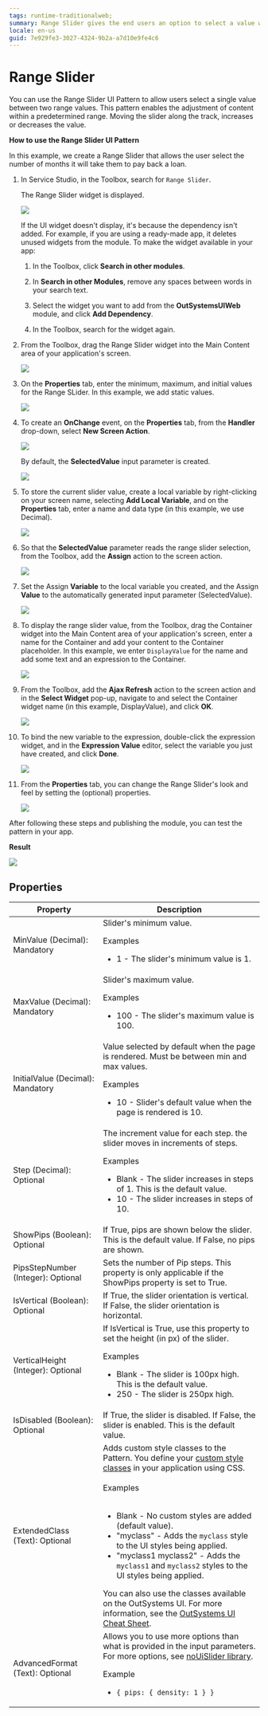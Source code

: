 ```yaml
---
tags: runtime-traditionalweb; 
summary: Range Slider gives the end users an option to select a value within a configured range by dragging a slider. 
locale: en-us
guid: 7e929fe3-3027-4324-9b2a-a7d10e9fe4c6
---
```


# Range Slider

You can use the Range Slider UI Pattern to allow users select a single value between two range values. This pattern enables the adjustment of content within a predetermined range. Moving the slider along the track, increases or decreases the value.  

**How to use the Range Slider UI Pattern**

In this example, we create a Range Slider that allows the user select the number of months it will take them to pay back a loan.

1. In Service Studio, in the Toolbox, search for `Range Slider`.

    The Range Slider widget is displayed.

    ![](images/rangeslider-2-ss.png)

    If the UI widget doesn't display, it's because the dependency isn't added. For example, if you are using a ready-made app, it deletes unused widgets from the module. To make the widget available in your app:

    1. In the Toolbox, click **Search in other modules**.

    1. In **Search in other Modules**, remove any spaces between words in your search text.
    
    1. Select the widget you want to add from the **OutSystemsUIWeb** module, and click **Add Dependency**. 
    
    1. In the Toolbox, search for the widget again.

1. From the Toolbox, drag the Range Slider widget into the Main Content area of your application's screen.

    ![](images/rangeslider-1-ss.png)

1. On the **Properties** tab, enter the minimum, maximum, and initial values for the Range SLider. In this example, we add static values.

    ![](images/rangeslider-5-ss.png)

1. To create an **OnChange** event, on the **Properties** tab, from the **Handler** drop-down, select **New Screen Action**.

    ![](images/rangeslider-4-ss.png)

    By default, the **SelectedValue** input parameter is created.  

    ![](images/rangeslider-6-ss.png)

1. To store the current slider value, create a local variable by right-clicking on your screen name, selecting **Add Local Variable**, and on the **Properties** tab, enter a name and data type (in this example, we use Decimal).

    ![](images/rangeslider-8-ss.png)

1. So that the **SelectedValue** parameter reads the range slider selection, from the Toolbox, add the **Assign** action to the screen action.

    ![](images/rangeslider-10-ss.png)

1. Set the Assign **Variable** to the local variable you created, and the Assign **Value** to the automatically generated input parameter (SelectedValue).

    ![](images/rangeslider-11-ss.png)

1. To display the range slider value, from the Toolbox, drag the Container widget into the Main Content area of your application's screen, enter a name for the Container and add your content to the Container placeholder. In this example, we enter `DisplayValue` for the name and add some text and an expression to the Container.

    ![](images/rangeslider-7-ss.png)

1. From the Toolbox, add the **Ajax Refresh** action to the screen action and in the **Select Widget** pop-up, navigate to and select the Container widget name (in this example, DisplayValue), and click **OK**.

    ![](images/rangeslider-12-ss.png?width=800)

1. To bind the new variable to the expression, double-click the expression widget, and in the **Expression Value** editor, select the variable you just have created, and click **Done**.

    ![](images/rangeslider-9-ss.png?width=800)

1. From the **Properties** tab, you can change the Range Slider's look and feel by setting the (optional) properties.

    ![](images/rangeslider-14-ss.png)

After following these steps and publishing the module, you can test the pattern in your app.

**Result**

![](images/rangeslider-13-ss.png?width=800)

## Properties

| **Property** |  **Description** |
|---|---|
|MinValue (Decimal): Mandatory  | Slider's minimum value. <p>Examples <ul><li>1 - The slider's minimum value is 1.</li> </ul></p> |  
|MaxValue (Decimal): Mandatory  | Slider's maximum value. <p>Examples <ul><li>100 - The slider's maximum value is 100.</li></ul></p> |
|InitialValue (Decimal): Mandatory | Value selected by default when the page is rendered. Must be between min and max values. <p>Examples <ul><li>10 - Slider's default value when the page is rendered is 10.</li></ul></p> |
|Step (Decimal): Optional  | The increment value for each step. the slider moves in increments of steps.<p>Examples <ul><li>Blank - The slider increases in steps of 1. This is the default value. </li><li>10 - The slider increases in steps of 10.</li></ul></p> |
|ShowPips (Boolean): Optional  | If True, pips are shown below the slider. This is the default value. If False, no pips are shown. |
|PipsStepNumber (Integer): Optional  | Sets the number of Pip steps. This property is only applicable if the ShowPips property is set to True.|
|IsVertical (Boolean): Optional | If True, the slider orientation is vertical. If False, the slider orientation is horizontal. |
|VerticalHeight (Integer): Optional | If IsVertical is True, use this property to set the height (in px) of the slider. <p>Examples <ul><li>Blank - The slider is 100px high. This is the default value. </li><li>250 - The slider is 250px high.</li></ul></p> |
|IsDisabled (Boolean): Optional | If True, the slider is disabled. If False, the slider is enabled. This is the default value. |
| ExtendedClass (Text): Optional  |  Adds custom style classes to the Pattern. You define your [custom style classes](../../../look-feel/css.md) in your application using CSS.<br/><br/>Examples<br/><br/> <ul><li>Blank - No custom styles are added (default value).</li><li>"myclass" - Adds the ``myclass`` style to the UI styles being applied.</li><li>"myclass1 myclass2" - Adds the ``myclass1`` and ``myclass2`` styles to the UI styles being applied.</li></ul>You can also use the classes available on the OutSystems UI. For more information, see the [OutSystems UI Cheat Sheet](https://outsystemsui.outsystems.com/OutSystemsUIWebsite/CheatSheet). |
| AdvancedFormat (Text): Optional  | Allows you to use more options than what is provided in the input parameters. For more options, see [noUiSlider library](https://refreshless.com/nouislider/).<p> Example <ul><li>`{ pips: { density: 1 } }`</li></ul></p> |  
